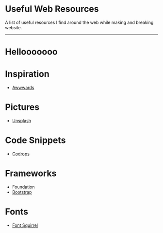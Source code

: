 <h1>Useful Web Resources</h1>
A list of useful resources I find around the web while making and breaking website.
<hr />

<h1>Hellooooooo</h1>

<h1>Inspiration</h1>

<ul>
<li><a href="http://www.awwwards.com">Awwwards</a></li>
</ul>

<h1>Pictures</h1>

<ul>
<li><a href="https://unsplash.com">Unsplash</a></li>
</ul>

<h1>Code Snippets</h1>

<ul>
<li><a href="http://tympanus.net/codrops/">Codrops</a></li>
</ul>

<h1>Frameworks</h1>

<ul>
<li><a href="http://foundation.zurb.com">Foundation</a></li>
<li><a href="https://getbootstrap.com">Bootstrap</a></li>
</ul>

<h1>Fonts</h1>

<ul>
<li><a href="http://www.fontsquirrel.com">Font Squirrel</a></li>
</ul>
